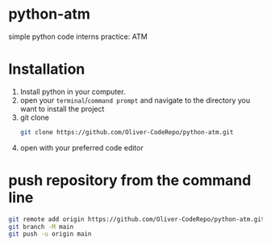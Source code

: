 # python-atm
simple python code interns practice: ATM

# Installation
1. Install python in your computer.
2. open your `terminal`/`command prompt` and navigate to the directory you want to install the project
3. git clone
   ```bash
   git clone https://github.com/Oliver-CodeRepo/python-atm.git
   ```
5. open with your preferred code editor

# push repository from the command line
```bash
git remote add origin https://github.com/Oliver-CodeRepo/python-atm.git
git branch -M main
git push -u origin main
```
